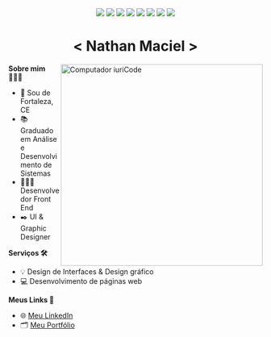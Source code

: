 <div align="center">
<img src="https://img.shields.io/badge/HTML5-E34F26?style=for-the-badge&logo=html5&logoColor=white">
<img src="https://img.shields.io/badge/CSS3-1572B6?style=for-the-badge&logo=css3&logoColor=white">
<img src="https://img.shields.io/badge/JavaScript-F7DF1E?style=for-the-badge&logo=javascript&logoColor=black">
<img src="https://img.shields.io/badge/react-%2320232a.svg?style=for-the-badge&logo=react&logoColor=%2361DAFB">
<img src="https://img.shields.io/badge/figma-%23F24E1E.svg?style=for-the-badge&logo=figma&logoColor=white">
<img src="https://img.shields.io/badge/VS%20%20Code-0078d7.svg?style=for-the-badge&logo=visual-studio-code&logoColor=white">
<img src="https://img.shields.io/badge/adobe%20illustrator-%23FF9A00.svg?style=for-the-badge&logo=adobe%20illustrator&logoColor=white">
<img src="https://img.shields.io/badge/adobe%20photoshop-%2331A8FF.svg?style=for-the-badge&logo=adobe%20photoshop&logoColor=white">
</div>



<h1 align="center"><  Nathan Maciel ></h1>
<img src="https://raw.githubusercontent.com/MicaelliMedeiros/micaellimedeiros/master/image/computer-illustration.png" min-width="400px" max-width="400px" width="400px" align="right" alt="Computador iuriCode">
  
<p align="left"> <strong>Sobre mim 👨🏻‍💻</strong></p>
<ul>
<li>🔰   Sou de Fortaleza, CE</li>
<li>📚 Graduado em Análise e Desenvolvimento de Sistemas</li>
<li>👨🏻‍💻 Desenvolvedor Front End </li>
<li>✒️ UI & Graphic Designer</li>
</ul>

<p align="left"><strong>Serviços 🛠️</strong></p>
<ul>
  <li>💡 Design de Interfaces & Design gráfico</li>
  <li>💻 Desenvolvimento de páginas web</li>
</ul>

<p align="left"><strong>Meus Links 📍</strong></p>
<ul>
  <li>🌐 <a href="https://br.linkedin.com/in/nathan-maciel-104b35241" target_blank>Meu LinkedIn</a></li>
  <li>🗂️ <a href="https://portfolionathanmaciel.vercel.app/" target_blank>Meu Portfólio</a></li>
</ul>
